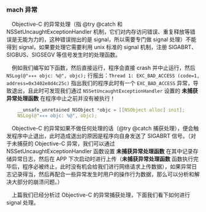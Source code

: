 ### mach 异常

&emsp;Objective-C 的异常处理（指 @try @catch 和 NSSetUncaughtExceptionHandler 机制，它们对内存访问错误、重复释放等错误是无能为力的，这种错误抛出的是 signal，所以需要专门做 signal 处理）不能得到 signal，如果要处理它需要利用 unix 标准的 signal 机制，注册 SIGABRT、SIGBUS、SIGSEGV 等信号发生时的处理函数。

&emsp;例如我们编写如下函数，然后直接运行，程序会直接 crash 并中止运行，然后 `NSLog(@"✳️✳️✳️ objc: %@", objc);` 行报出：`Thread 1: EXC_BAD_ACCESS (code=1, address=0x3402e8d4c25c)` 指出我们的程序此时有一个 `EXC_BAD_ACCESS` 异常，导致退出，且此时可发现我们通过 `NSSetUncaughtExceptionHandler` 设置的 **未捕获异常处理函数** 在程序中止之前并没有被执行！ 

```c++
    __unsafe_unretained NSObject *objc = [[NSObject alloc] init];
    NSLog(@"✳️✳️✳️ objc: %@", objc);
```

&emsp;Objective-C 的异常如果不做任何处理的话（@try @catch 捕获处理），便会触发程序中止退出，此时造成退出的原因是程序向自身发送了 SIGABRT 信号。（对于未捕获的 Objective-C 异常，我们可以通过 NSSetUncaughtExceptionHandler 函数设置 **未捕获异常处理函数** 在其中记录存储异常日志，然后在 APP 下次启动时进行上传（**未捕获异常处理函数** 函数执行完毕后，程序必被终止，此时没有机会给我们进行网络请求上传数据），如果异常日志记录得当，然后再配合一些异常发生时用户的操作行为数据，那么可以分析和解决大部分的崩溃问题。）

&emsp;上篇我们已经分析过 Objective-C 的异常捕获处理，下面我们看下如何进行 signal 处理。
